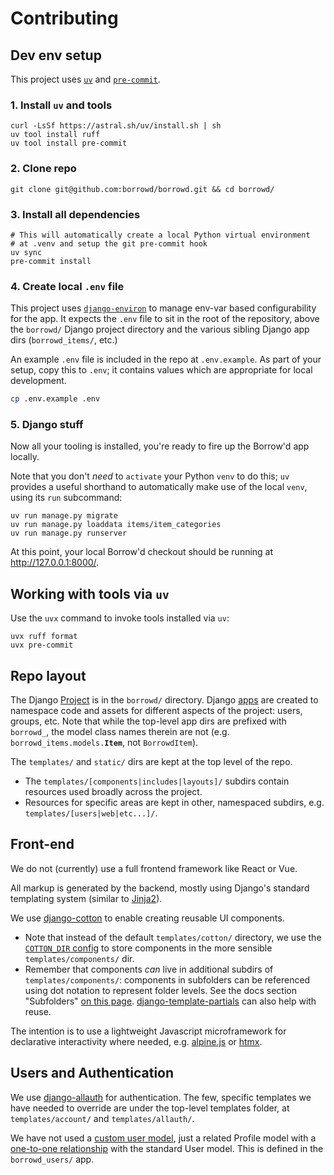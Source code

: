 # Contributing

## Dev env setup

This project uses [`uv`](https://docs.astral.sh/uv/) and
[`pre-commit`](https://pre-commit.com/).

### 1. Install `uv` and tools

```
curl -LsSf https://astral.sh/uv/install.sh | sh
uv tool install ruff
uv tool install pre-commit
```

### 2. Clone repo

```
git clone git@github.com:borrowd/borrowd.git && cd borrowd/
```

### 3. Install all dependencies

```
# This will automatically create a local Python virtual environment
# at .venv and setup the git pre-commit hook
uv sync
pre-commit install
```

### 4. Create local `.env` file

This project uses [`django-environ`](https://pypi.org/project/django-environ/)
to manage env-var based configurability for the app. It expects the
`.env` file to sit in the root of the repository, above the `borrowd/`
Django project directory and the various sibling Django app dirs
(`borrowd_items/`, etc.)

An example `.env` file is included in the repo at `.env.example`.
As part of your setup, copy this to `.env`; it contains values which
are appropriate for local development.

```bash
cp .env.example .env
```

### 5. Django stuff

Now all your tooling is installed, you're ready to fire up the
Borrow'd app locally.

Note that you don't _need_ to `activate` your Python `venv` to do
this; `uv` provides a useful shorthand to automatically make use
of the local `venv`, using its `run` subcommand:

```
uv run manage.py migrate
uv run manage.py loaddata items/item_categories
uv run manage.py runserver
```

At this point, your local Borrow'd checkout should be running at
http://127.0.0.1:8000/.

## Working with tools via `uv`

Use the `uvx` command to invoke tools installed via `uv`:

```
uvx ruff format
uvx pre-commit
```

## Repo layout

The Django
[Project](https://docs.djangoproject.com/en/5.2/intro/tutorial01/#creating-a-project)
is in the `borrowd/` directory. Django
[apps](https://docs.djangoproject.com/en/5.2/ref/django-admin/#startapp)
are created to namespace code and assets for different aspects of the
project: users, groups, etc. Note that while the top-level app dirs
are prefixed with `borrowd_`, the model class names therein are not
(e.g. `borrowd_items.models.`**`Item`**, not `BorrowdItem`).

The `templates/` and `static/` dirs are kept at the top level of the
repo.
* The `templates/[components|includes|layouts]/` subdirs contain
  resources used broadly across the project.
* Resources for specific areas are kept in other, namespaced subdirs,
  e.g. `templates/[users|web|etc...]/`.

## Front-end

We do not (currently) use a full frontend framework like React or Vue.

All markup is generated by the backend, mostly using Django's standard
templating system (similar to [Jinja2](https://jinja.palletsprojects.com/en/stable/templates/#synopsis)).

We use [django-cotton](https://django-cotton.com/) to enable creating
reusable UI components.
* Note that instead of the default `templates/cotton/` directory, we
  use the [`COTTON_DIR` config](https://django-cotton.com/docs/configuration)
  to store components in the more sensible `templates/components/` dir.
* Remember that components _can_ live in additional subdirs of
  `templates/components/`: components in subfolders can be referenced
   using dot notation to represent folder levels. See the docs section
   "Subfolders" [on this page](https://django-cotton.com/docs/usage-patterns).
[django-template-partials](https://pypi.org/project/django-template-partials/)
can also help with reuse.

The intention is to use a lightweight Javascript microframework for
declarative interactivity where needed, e.g. [alpine.js](https://alpinejs.dev/)
or [htmx](https://htmx.org/).

## Users and Authentication

We use [django-allauth](https://allauth.org/) for authentication. The
few, specific templates we have needed to override are under the
top-level templates folder, at `templates/account/` and `templates/allauth/`.

We have not used a
[custom user model](https://docs.djangoproject.com/en/5.2/topics/auth/customizing/#substituting-a-custom-user-model),
just a related Profile model with a
[one-to-one relationship](https://docs.djangoproject.com/en/5.2/topics/auth/customizing/#extending-the-existing-user-model)
with the standard User model. This is defined in the `borrowd_users/` app.
